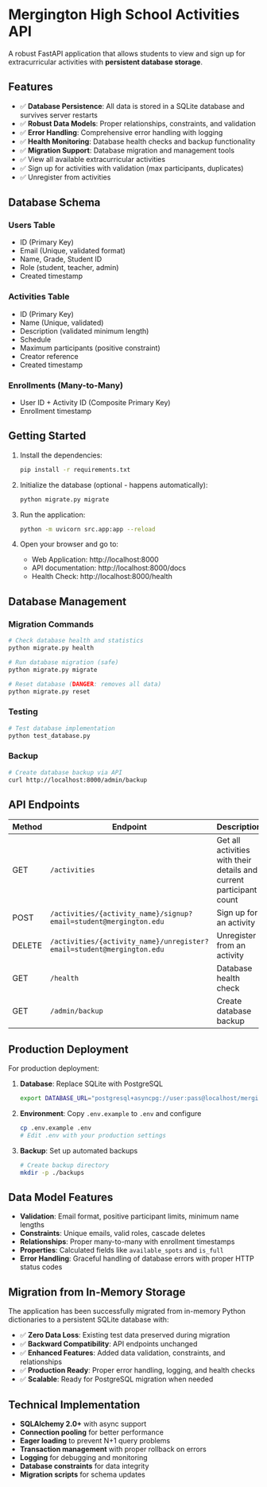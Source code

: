 # Mergington High School Activities API

A robust FastAPI application that allows students to view and sign up for extracurricular activities with **persistent database storage**.

## Features

- ✅ **Database Persistence**: All data is stored in a SQLite database and survives server restarts
- ✅ **Robust Data Models**: Proper relationships, constraints, and validation
- ✅ **Error Handling**: Comprehensive error handling with logging
- ✅ **Health Monitoring**: Database health checks and backup functionality
- ✅ **Migration Support**: Database migration and management tools
- ✅ View all available extracurricular activities
- ✅ Sign up for activities with validation (max participants, duplicates)
- ✅ Unregister from activities

## Database Schema

### Users Table
- ID (Primary Key)
- Email (Unique, validated format)
- Name, Grade, Student ID
- Role (student, teacher, admin)
- Created timestamp

### Activities Table
- ID (Primary Key)
- Name (Unique, validated)
- Description (validated minimum length)
- Schedule
- Maximum participants (positive constraint)
- Creator reference
- Created timestamp

### Enrollments (Many-to-Many)
- User ID + Activity ID (Composite Primary Key)
- Enrollment timestamp

## Getting Started

1. Install the dependencies:

   ```bash
   pip install -r requirements.txt
   ```

2. Initialize the database (optional - happens automatically):

   ```bash
   python migrate.py migrate
   ```

3. Run the application:

   ```bash
   python -m uvicorn src.app:app --reload
   ```

4. Open your browser and go to:
   - Web Application: http://localhost:8000
   - API documentation: http://localhost:8000/docs
   - Health Check: http://localhost:8000/health

## Database Management

### Migration Commands

```bash
# Check database health and statistics
python migrate.py health

# Run database migration (safe)
python migrate.py migrate

# Reset database (DANGER: removes all data)
python migrate.py reset
```

### Testing

```bash
# Test database implementation
python test_database.py
```

### Backup

```bash
# Create database backup via API
curl http://localhost:8000/admin/backup
```

## API Endpoints

| Method | Endpoint                                                          | Description                                                         |
| ------ | ----------------------------------------------------------------- | ------------------------------------------------------------------- |
| GET    | `/activities`                                                     | Get all activities with their details and current participant count |
| POST   | `/activities/{activity_name}/signup?email=student@mergington.edu` | Sign up for an activity                                             |
| DELETE | `/activities/{activity_name}/unregister?email=student@mergington.edu` | Unregister from an activity                                        |
| GET    | `/health`                                                         | Database health check                                               |
| GET    | `/admin/backup`                                                   | Create database backup                                              |

## Production Deployment

For production deployment:

1. **Database**: Replace SQLite with PostgreSQL
   ```bash
   export DATABASE_URL="postgresql+asyncpg://user:pass@localhost/mergington"
   ```

2. **Environment**: Copy `.env.example` to `.env` and configure
   ```bash
   cp .env.example .env
   # Edit .env with your production settings
   ```

3. **Backup**: Set up automated backups
   ```bash
   # Create backup directory
   mkdir -p ./backups
   ```

## Data Model Features

- **Validation**: Email format, positive participant limits, minimum name lengths
- **Constraints**: Unique emails, valid roles, cascade deletes
- **Relationships**: Proper many-to-many with enrollment timestamps
- **Properties**: Calculated fields like `available_spots` and `is_full`
- **Error Handling**: Graceful handling of database errors with proper HTTP status codes

## Migration from In-Memory Storage

The application has been successfully migrated from in-memory Python dictionaries to a persistent SQLite database with:

- ✅ **Zero Data Loss**: Existing test data preserved during migration
- ✅ **Backward Compatibility**: API endpoints unchanged
- ✅ **Enhanced Features**: Added data validation, constraints, and relationships
- ✅ **Production Ready**: Proper error handling, logging, and health checks
- ✅ **Scalable**: Ready for PostgreSQL migration when needed

## Technical Implementation

- **SQLAlchemy 2.0+** with async support
- **Connection pooling** for better performance
- **Eager loading** to prevent N+1 query problems
- **Transaction management** with proper rollback on errors
- **Logging** for debugging and monitoring
- **Database constraints** for data integrity
- **Migration scripts** for schema updates
